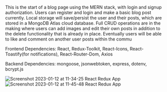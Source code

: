This is the start of a blog page using the MERN stack, with login and signup authorization. Users can register and login and make a basic blog post currently. Local storage will save/persist the user and their posts, which are stored in a MongoDB Atlas cloud database. Full CRUD operations are in the making where users can add images and edit their own posts in addition to the delete functionality that is already in place.  Eventually users will be able to like and comment on another user posts within the commu

Frontend Dependencies: React, Redux-Toolkit, React-Icons, React-Toastify(for notifications), React-Router-Dom, Axios

Backend Dependencies: mongoose, jsonwebtoken, express, dotenv, bcrypt.js

![Screenshot 2023-01-12 at 11-34-25 React Redux App](https://user-images.githubusercontent.com/72115377/212150462-eefabde9-8d96-444f-9357-de371d061908.png)
![Screenshot 2023-01-12 at 11-45-48 React Redux App](https://user-images.githubusercontent.com/72115377/212152761-221371f3-9a95-4a37-8302-dbc39aaf1a2d.png)
